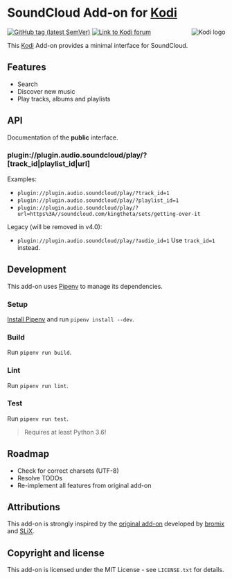 # SoundCloud Add-on for [Kodi](https://github.com/xbmc/xbmc)

<img align="right" src="https://github.com/xbmc/xbmc/raw/master/addons/webinterface.default/icon-128.png" alt="Kodi logo">

<a href="https://github.com/jaylinski/kodi-addon-soundcloud/releases"><img alt="GitHub tag (latest SemVer)" src="https://img.shields.io/github/tag/jaylinski/kodi-addon-soundcloud.svg"></a>
<a href="http://forum.kodi.tv/showthread.php?tid=206635"><img alt="Link to Kodi forum" src="https://img.shields.io/badge/Kodi-Forum-informational.svg"></a>

This [Kodi](https://github.com/xbmc/xbmc) Add-on provides a minimal interface for SoundCloud.

## Features

* Search
* Discover new music
* Play tracks, albums and playlists

## API

Documentation of the **public** interface.

### plugin://plugin.audio.soundcloud/play/?[track_id|playlist_id|url]

Examples:

* `plugin://plugin.audio.soundcloud/play/?track_id=1`
* `plugin://plugin.audio.soundcloud/play/?playlist_id=1`
* `plugin://plugin.audio.soundcloud/play/?url=https%3A//soundcloud.com/kingtheta/sets/getting-over-it`

Legacy (will be removed in v4.0):

* `plugin://plugin.audio.soundcloud/play/?audio_id=1` Use `track_id=1` instead.

## Development

This add-on uses [Pipenv](https://pypi.org/project/pipenv/) to manage its dependencies.

### Setup

[Install Pipenv](https://pipenv.readthedocs.io/en/latest/install/#installing-pipenv) and run `pipenv install --dev`.

### Build

Run `pipenv run build`.

### Lint

Run `pipenv run lint`.

### Test

Run `pipenv run test`.

> Requires at least Python 3.6!

## Roadmap

* Check for correct charsets (UTF-8)
* Resolve TODOs
* Re-implement all features from original add-on

## Attributions

This add-on is strongly inspired by the [original add-on](https://github.com/SLiX69/plugin.audio.soundcloud)
developed by [bromix](https://kodi.tv/addon-author/bromix) and [SLiX](https://github.com/SLiX69).

## Copyright and license

This add-on is licensed under the MIT License - see `LICENSE.txt` for details.
